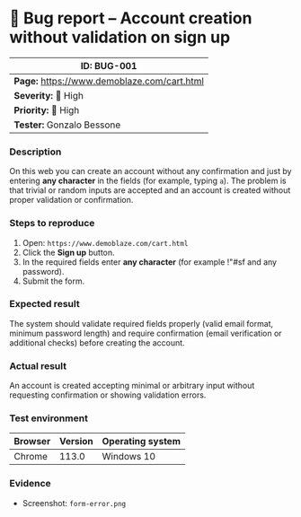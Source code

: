 # 🐞 Bug report – Account creation without validation on sign up

| **ID:** BUG-001 |  
|-----------------|  
| **Page:** https://www.demoblaze.com/cart.html |  
| **Severity:** 🔴 High |  
| **Priority:** 🔴 High |  
| **Tester:** Gonzalo Bessone |  

### Description
On this web you can create an account without any confirmation and just by entering **any character** in the fields (for example, typing `a`). The problem is that trivial or random inputs are accepted and an account is created without proper validation or confirmation.

### Steps to reproduce
1. Open: `https://www.demoblaze.com/cart.html`  
2. Click the **Sign up** button.  
3. In the required fields enter **any character** (for example !"#sf and any password).  
4. Submit the form.  

### Expected result
The system should validate required fields properly (valid email format, minimum password length) and require confirmation (email verification or additional checks) before creating the account.

### Actual result
An account is created accepting minimal or arbitrary input without requesting confirmation or showing validation errors.

### Test environment

| Browser | Version | Operating system |  
|---------|---------|------------------|  
| Chrome  | 113.0   | Windows 10       |  

### Evidence
- Screenshot: `form-error.png`
